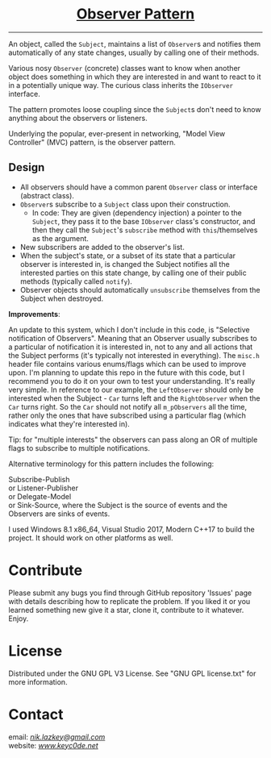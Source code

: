 <h1 align="center">
	<a href="https://github.com/KeyC0de/ObserverPattern">Observer Pattern</a>
</h1>
<hr>


An object, called the `Subject`, maintains a list of `Observer`s and notifies them automatically of any state changes, usually by calling one of their methods.

Various nosy `Observer` (concrete) classes want to know when another object does something in which they are interested in and want to react to it in a potentially unique way.
The curious class inherits the `IObserver` interface.

The pattern promotes loose coupling since the `Subject`s don't need to know anything about the observers or listeners.

Underlying the popular, ever-present in networking, "Model View Controller" (MVC) pattern, is the observer pattern.


## Design

- All observers should have a common parent `Observer` class or interface (abstract class).
- `Observer`s subscribe to a `Subject` class upon their construction.
	* In code: They are given (dependency injection) a pointer to the `Subject`, they pass it to the base `IObserver` class's constructor, and then they call the `Subject`'s `subscribe` method with `this`/themselves as the argument.
- New subscribers are added to the observer's list.
- When the subject's state, or a subset of its state that a particular observer is interested in, is changed the Subject notifies all the interested parties on this state change, by calling one of their public methods (typically called `notify`).
- Observer objects should automatically `unsubscribe` themselves from the Subject when destroyed.


**Improvements**:</br>

An update to this system, which I don't include in this code, is "Selective notification of Observers". Meaning that an Observer usually subscribes to a particular of notification it is interested in, not to any and all actions that the Subject performs (it's typically not interested in everything). The `misc.h` header file contains various enums/flags which can be used to improve upon. I'm planning to update this repo in the future with this code, but I recommend you to do it on your own to test your understanding. It's really very simple. In reference to our example, the `LeftObserver` should only be interested when the Subject - `Car` turns left and the `RightObserver` when the `Car` turns right. So the `Car` should not notify all `m_pObservers` all the time, rather only the ones that have subscribed using a particular flag (which indicates what they're interested in).

Tip: for "multiple interests" the observers can pass along an OR of multiple flags to subscribe to multiple notifications.


Alternative terminology for this pattern includes the following:

Subscribe-Publish</br>
or Listener-Publisher</br>
or Delegate-Model</br>
or Sink-Source, where the Subject is the source of events and the Observers are sinks of events.</br>

I used Windows 8.1 x86_64, Visual Studio 2017, Modern C++17 to build the project. It should work on other platforms as well.


# Contribute

Please submit any bugs you find through GitHub repository 'Issues' page with details describing how to replicate the problem. If you liked it or you learned something new give it a star, clone it, contribute to it whatever. Enjoy.


# License

Distributed under the GNU GPL V3 License. See "GNU GPL license.txt" for more information.


# Contact

email: *nik.lazkey@gmail.com*</br>
website: *www.keyc0de.net*

